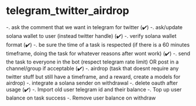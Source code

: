 # telegram_twitter_airdrop

-. ask the comment that we want in telegram for twitter (✔️)
-. ask/update solana wallet to user (instead twitter handle) (✔️)
-. verify solana wallet format (✔️)
-. be sure the time of a task is respected (if there is a 60 minutes timeframe, doing the task for whatever reasons after wont work) (✔️)
-. send the task to everyone in the bot (respect telegram rate limit) OR post in a channel/group if acceptable (✔️)
-. airdrop (task that doesnt require any twitter stuff but still have a timeframe, and a reward, create a models for airdrop)
-. integrate a solana sender on withdrawal
-. delete oauth after usage (✔️)
-. Import old user telegram id and their balance 
-. Top up user balance on task success
-. Remove user balance on withdraw
